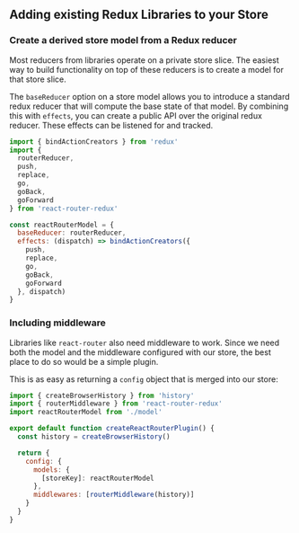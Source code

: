 ## Adding existing Redux Libraries to your Store

### Create a derived store model from a Redux reducer

Most reducers from libraries operate on a private store slice. The easiest way to build functionality on top of these reducers is to create a model for that store slice.

The `baseReducer` option on a store model allows you to introduce a standard redux reducer that will compute the base state of that model. By combining this with `effects`, you can create a public API over the original redux reducer. These effects can be listened for and tracked.

```js
import { bindActionCreators } from 'redux'
import {
  routerReducer,
  push,
  replace,
  go,
  goBack,
  goForward
} from 'react-router-redux'

const reactRouterModel = {
  baseReducer: routerReducer,
  effects: (dispatch) => bindActionCreators({
    push,
    replace,
    go,
    goBack,
    goForward
  }, dispatch)
}
```

### Including middleware

Libraries like `react-router` also need middleware to work. Since we need both the model and the middleware configured with our store, the best place to do so would be a simple plugin.

This is as easy as returning a `config` object that is merged into our store:
```js
import { createBrowserHistory } from 'history'
import { routerMiddleware } from 'react-router-redux'
import reactRouterModel from './model'

export default function createReactRouterPlugin() {
  const history = createBrowserHistory()

  return {
    config: {
      models: {
        [storeKey]: reactRouterModel
      },
      middlewares: [routerMiddleware(history)]
    }
  }
}
```
